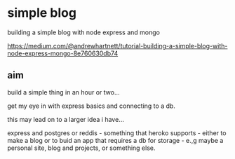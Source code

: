 # simple blog

building a simple blog with node express and mongo

https://medium.com/@andrewhartnett/tutorial-building-a-simple-blog-with-node-express-mongo-8e760630db74

## aim

build a simple thing in an hour or two...

get my eye in with express basics and connecting to a db.


this may lead on to a larger idea i have...

express and postgres or reddis - something that heroko supports - either to make a blog or to buid an app that requires a db for storage - e.,g maybe a personal site, blog and projects, or something else.